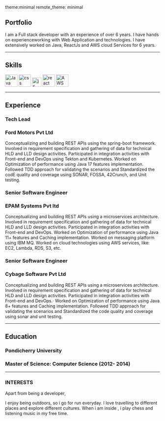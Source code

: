theme:minimal
remote_theme: minimal
## Portfolio

I am a Full stack developer with an experience of over 6 years. I have hands on experienceworking with Web Application and technologies. I have extensively worked on Java, ReactJs and AWS cloud Services for 6 years.

---

## Skills

<p align='left'>
  <img src="https://icon2.cleanpng.com/20180805/xwk/kisspng-logo-java-runtime-environment-programming-language-java-util-concurrentmodificationexception-%C3%96mer-5b6766aaf21ab4.3339227715335031469917.jpg" alt="Java" width="40" height="40">
  <img src='https://upload.wikimedia.org/wikipedia/commons/thumb/d/d5/CSS3_logo_and_wordmark.svg/1200px-CSS3_logo_and_wordmark.svg.png' alt="css" width="40" height="40">
  <img src='https://upload.wikimedia.org/wikipedia/commons/6/6a/JavaScript-logo.png' height='30' width='auto' alt="js">
   <img src="https://upload.wikimedia.org/wikipedia/commons/thumb/a/a7/React-icon.svg/1280px-React-icon.svg.png" alt="react" width="auto" height="40"/>
   <img src="https://img.icons8.com/?size=512&id=33039&format=png" alt="AWS" width="40" height="40"/>
</p>

---

## Experience

### **Tech Lead**
### Ford Motors Pvt Ltd

Conceptualizing and building REST APIs using the spring-boot framework. Involved in requirement specification and gathering of data for technical HLD and LLD design activities.
Participated in integration activities with Front-end and DevOps using Tekton and Kubernetes. Worked on Optimization of performance using Java 17 features implementation.
Followed TDD approach for validating the scenarios and Standardized the codE quality and coverage using SONAR, FOSSA, 42Crunch, and Unit testing.

### **Senior Software Engineer**
### EPAM Systems Pvt ltd

Conceptualizing and building REST APIs using a microservices architecture. Involved in requirement specification and gathering of data for technical HLD and LLD design activities. Participated in integration activities with Front-end and DevOps. Worked on Optimization of performance using Java 11+ features and Caching implementation. Worked on messaging platform using IBM MQ.
Worked on cloud technologies using AWS services, like: EC2, Lambda, RDS, S3, etc.

### **Senior Software Engineer**
### Cybage Software Pvt Ltd

Conceptualizing and building REST APIs using a microservices architecture. Involved in requirement specification and gathering of data for technical HLD and LLD design activities.
Participated in integration activities with Front-end and DevOps.· Worked on Optimization of performance using Java 8+ features and Caching implementation.
Followed TDD approach for validating the scenarios and Standardized the code quality and coverage using sonar and unit testing.

---

## Education

### **Pondicherry University**
### Master of Science: Computer Science (2012- 2014)
---

### INTERESTS
Apart from being a developer,

I enjoy being outdoors, so i go for run everyday. I love travelling to different places and explore different cultures. When i am inside , i play chess and listening music in my free time.
